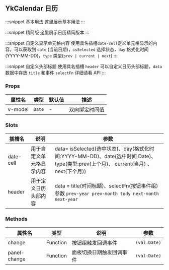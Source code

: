 ## YkCalendar 日历

:::snippet
基本用法
这里展示基本用法
<CalendarPrimary/>
:::

:::snippet
精简版
这里展示日历精简版本
<CalendarMin/>
:::

:::snippet
自定义显示单元格内容
使用具名插槽`date-cell`定义单元格显示的内容，可以获取到 `date` (当前日期)，`isSelected` 选择状态，`day` 格式化时间(YYYY-MM-DD)，`type` 类型(`prev | current | next`)
<CalendarSlot/>
:::

:::snippet
自定义头部标题
使用具名插槽 `header` 可以自定义日历头部标题，`data` 数据中存放 `title` 和事件 `selectFn` 详细请看 API
<CalendarHeader/>
:::

### Props

| 属性名  | 类型   | 默认值 | 描述           |
| ------- | ------ | ------ | -------------- |
| v-model | `Date` | -      | 双向绑定时间值 |

### Slots

| 插槽名    | 说明                     | 参数                                                                                                                                |
| --------- | ------------------------ | ----------------------------------------------------------------------------------------------------------------------------------- |
| date-cell | 用于自定义单元格显示内容 | data= isSelected(选中状态)、day(格式化时间:YYYY-MM-DD)、date(选中时间 Date)、type(类型:prev(上个月)、 current(当月) 、next(下个月)) |
| header    | 用于定义日历头部内容     | data = title(时间标题)、selectFn(按钮事件组) 参数 `prev-year prev-month tody next-month  next-year`                                 |

### Methods

| 属性名       | 类型     | 说明                     | 参数         |
| ------------ | -------- | ------------------------ | ------------ |
| change       | Function | 按钮组触发回调事件       | `(val:Date)` |
| panel-change | Function | 面板切换日期触发回调事件 | `(val:Date)` |
